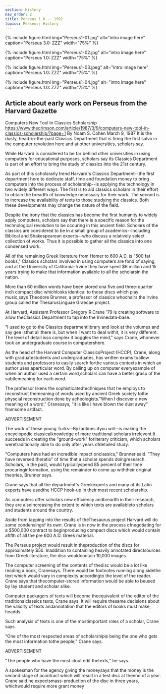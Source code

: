 ```yaml
---
section: History
nav_order: 2
title: Perseus 1.0 -- 1992
topics: Perseus; History
---
```



{% include figure.html img="Perseus1-01.jpg" alt="intro image here" caption="Perseus 3.0: ZZZ" width="75%" %}

{% include figure.html img="Perseus1-02.jpg" alt="intro image here" caption="Perseus 1.0: ZZZ" width="75%" %}

{% include figure.html img="Perseus1-03.jpeg" alt="intro image here" caption="Perseus 1.0: ZZZ" width="75%" %}

{% include figure.html img="Perseus1-04.jpg" alt="intro image here" caption="Perseus 1.0: ZZZ" width="75%" %}

## Article about early work on Perseus from the Harvard Gazette

Computers New Tool In Classics Scholarship
https://www.thecrimson.com/article/1987/3/9/computers-new-tool-in-classics-scholarship/?page=1
By Noam S. Cohen
March 9, 1987
It is the dusty, head-in-the-past Classics Department that is firing the first salvo in the computer revolution here and at other universities, scholars say.

While Harvard is considered to be far behind other universities in using computers for educational purposes, scholars say its Classics Department is part of an effort to bring the study of classics into the 21st century.

As part of this scholararly trend Harvard's Classics Department--the first department here to dedicate staff, time and foundation money to bring computers into the process of scholarship--is applying the technology in two widely different ways. The first is to aid classics scholars in their effort to obtain the breadth of knowledge necessary for their work. The second is to increase the availability of texts to those studying the classics. Both these developments may change the nature of the field.

Despite the irony that the classics has become the first humanity to widely apply computers, scholars say that there is a specific reason for the technological revolution to be occuring in this ancient field. Scholars of the classics are considered to be in a small group of academics--including Biblical and Shakespearean experts--who discuss a relatively select collection of works. Thus it is possible to gather all the classics into one condensed work.

All of the remaining Greek literature from Homer to 600 A.D. is "500 fat books," Classics scholars involved in using computers are fond of saying, and at the University of California-Irvine they have spent $6 million and 15 years trying to make that information available to all the scholarsin the nation.

More than 60 million words have been stored ona five and three-quarter inch compact disc whichlooks identical to those discs which play music,says Theodore Brunner, a professor of classics whochairs the Irvine group called the ThesarusLinguae Graecae project.

At Harvard, Assistant Professor Gregory R.Crane '79 is creating software to allow theClassics Department to tap into the Irvinedata-base.

"I used to go to the Classics departmentlibrary and look at the volumes and say gee isthat all there is, but when I want to deal withit, it is very different. The level of detail isso complex it boggles the mind," says Crane, whonever took an undergraduate course in computershere.

As the head of the Harvard Computer ClassicsProject (HCCP), Crane, along with graduatestudents and undergraduates, has written exams toallow students and professors to easily search forthe various contexts in which an author uses aparticular word. By calling up on computer everyexample of when an author used a certain word,scholars can have a better grasp of the subtlemeaning for each word.

The professor likens the sophisticatedtechniques that he employs to reconstruct themeaning of words used by ancient Greek society tothe physcial reconstruction done by acheologists."When I discover a new meaning of a word," Cranesays, "it is like I have blown the dust away" fromsome artifact.

ADVERTISEMENT

The work of these young Turks--Byzantines ifyou will--is making the encyclopedic classicalknowledge of more traditional scholars irrelevent.It succeeds in creating the "ground-work" forliterary criticism, which scholars weretraditionally able to do only after years ofdetailed study.

"Computers have had an incredible impact onclassics," Brunner said. "They have reversed theratio" of time that a scholar spends doingresearch. Scholars, in the past, would typicallyspend 85 percent of their time procuringinformation, using the remainder to come up withtheir original theories, Brunner says.

Crane says that all the department's Greekexperts and many of its Latin experts have usedthe HCCP hook-up in their most recent scholarship.

As computers offer scholars new efficiency andbreadth in their research, they are alsoincreasing the extent to which texts are availableto scholars and students around the country.

Aside from tapping into the results of theThesaurus project Harvard will do some condensingof its own. Crane is in now in the process ofnegotiating for a $500,000 contract to beginproducing compact discs which would contain afifth of all the pre 600 A.D. Greek material.

The Perseus project would result in theproduction of the discs for approximately $50. Inaddition to containing heavily annotated directsources from Greek literature, the disc wouldcontain 10,000 images.

The computer screening of the contents of thedisc would be a lot like reading a book, Cranesays. There would be footnotes running along sidethe text which would vary in complexity accordingto the level of the reader. Crane says that thecomputer-stored information would be able to beused by lay student and scholar alike.

Computer packagers of texts will become theequivalent of the editor of the traditionalclassics texts, Crane says. It will require thesame decisions about the validity of texts andannotation that the editors of books must make, headds.

Such analysis of texts is one of the mostimportant roles of a scholar, Crane says.

"One of the most respected areas of scholarshipis being the one who gets the most information tothe people," Crane says.

ADVERTISEMENT

"The people who have the most clout edit thetexts," he says.

A spokesman for the agency giving the moneysays that the money is the second stage of acontract which will result in a test disc at theend of a year. Crane said he expectsmass-production of the disc in three years, whichwould require more grant money



